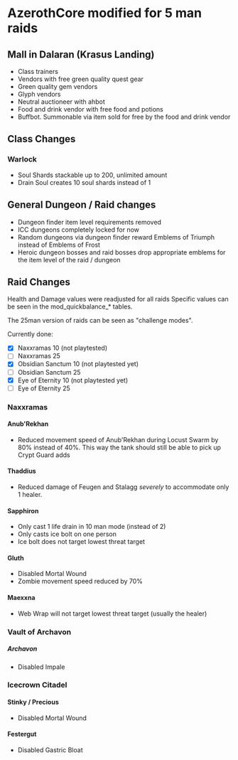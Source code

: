 # AzerothCore modified for 5 man raids

## Mall in Dalaran (Krasus Landing)

* Class trainers
* Vendors with free green quality quest gear
* Green quality gem vendors
* Glyph vendors
* Neutral auctioneer with ahbot
* Food and drink vendor with free food and potions
* Buffbot. Summonable via item sold for free by the food and drink vendor

## Class Changes

### Warlock

* Soul Shards stackable up to 200, unlimited amount
* Drain Soul creates 10 soul shards instead of 1

## General Dungeon / Raid changes

* Dungeon finder item level requirements removed
* ICC dungeons completely locked for now
* Random dungeons via dungeon finder reward Emblems of Triumph instead of Emblems of Frost
* Heroic dungeon bosses and raid bosses drop appropriate emblems for the item level of the raid / dungeon

## Raid Changes

Health and Damage values were readjusted for all raids
Specific values can be seen in the mod_quickbalance_* tables.

The 25man version of raids can be seen as "challenge modes".

Currently done:

- [x] Naxxramas 10 (not playtested)
- [ ] Naxxramas 25
- [x] Obsidian Sanctum 10 (not playtested yet)
- [ ] Obsidian Sanctum 25
- [x] Eye of Eternity 10 (not playtested yet)
- [ ] Eye of Eternity 25

### Naxxramas

#### Anub'Rekhan
* Reduced movement speed of Anub'Rekhan during Locust Swarm by 80% instead of 40%. This way the tank should still be able to pick up Crypt Guard adds

#### Thaddius
* Reduced damage of Feugen and Stalagg _severely_ to accommodate only 1 healer.

#### Sapphiron
* Only cast 1 life drain in 10 man mode (instead of 2)
* Only casts ice bolt on one person
* Ice bolt does not target lowest threat target

#### Gluth
* Disabled Mortal Wound
* Zombie movement speed reduced by 70%

#### Maexxna
* Web Wrap will not target lowest threat target (usually the healer)

### Vault of Archavon

##### Archavon

* Disabled Impale

### Icecrown Citadel

#### Stinky / Precious

* Disabled Mortal Wound

#### Festergut

*  Disabled Gastric Bloat